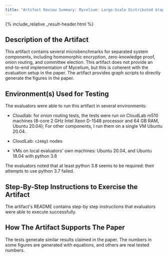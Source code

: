 ```yaml
---
title: "Artifact Review Summary: Mycelium: Large-Scale Distributed Graph Queries with Differential Privacy"
---
```


{% include_relative _result-header.html %}

## Description of the Artifact

This artifact contains several microbenchmarks for separated system components, including homomorphic encryption, zero-knowledge proof, onion routing, and committee election. This artifact does not provide an end-to-end implementation of Mycelium, but this is coherent with the evaluation setup in the paper. The artifact provides graph scripts to directly generate the figures in the paper.

## Environment(s) Used for Testing

The evaluators were able to run this artifact in several environments:

* Cloudlab: for onion routing tests, the tests were run on CloudLab m510 machines (8-core 2 GHz Intel Xeon D-1548 processor and 64 GB RAM, Ubuntu 20.04); For other components, I run them on a single VM Ubuntu 20.04.

* CloudLab: `c240g5` nodes

* VMs on local evaluators' own machines: Ubuntu 20.04, and Ubuntu 18.04 with python 3.8

The evaluators noted that at least python 3.8 seems to be required: their attempts to use python 3.7 failed.

## Step-By-Step Instructions to Exercise the Artifact

The artifact's README contains step-by step instructions that evaluators were able to execute successfully.

## How The Artifact Supports The Paper

The tests generate similar results claimed in the paper. The numbers in some figures are generated with equations, and others are real tested numbers.


